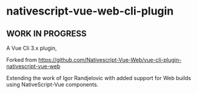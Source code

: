 # nativescript-vue-web-cli-plugin

## WORK IN PROGRESS

A Vue Cli 3.x plugin,

Forked from https://github.com/Nativescript-Vue-Web/vue-cli-plugin-nativescript-vue-web

Extending the work of Igor Randjelovic with added support for Web builds using NativeScript-Vue components.